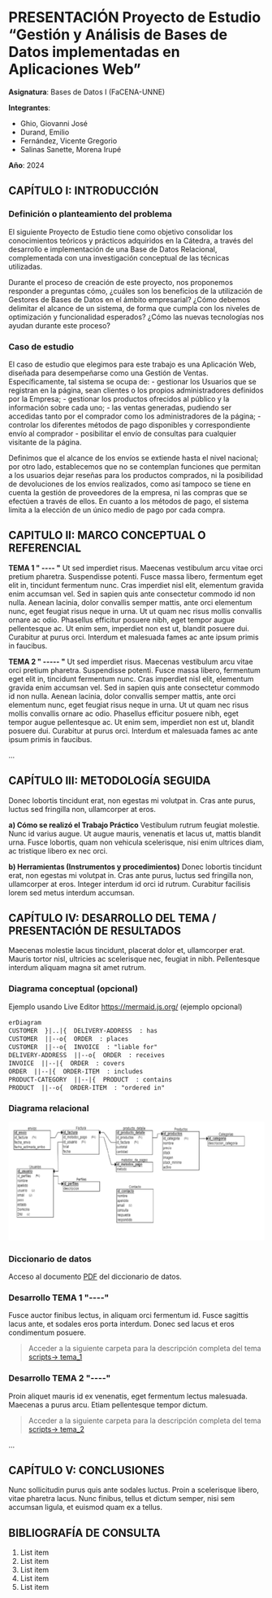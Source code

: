 # PRESENTACIÓN Proyecto de Estudio  “Gestión y Análisis de Bases de Datos implementadas en Aplicaciones Web”


**Asignatura**: Bases de Datos I (FaCENA-UNNE)

**Integrantes**:
 - Ghio, Giovanni José
 - Durand, Emilio
 - Fernández, Vicente Gregorio
 - Salinas Sanette, Morena Irupé

**Año**: 2024

## CAPÍTULO I: INTRODUCCIÓN

### Definición o planteamiento del problema

El siguiente Proyecto de Estudio tiene como objetivo consolidar los conocimientos teóricos y prácticos adquiridos en la Cátedra, a través del desarrollo e implementación de una Base de Datos Relacional, complementada con una investigación conceptual de las técnicas utilizadas.

Durante el proceso de creación de este proyecto, nos proponemos responder a preguntas cómo, ¿cuáles son los beneficios de la utilización de Gestores de Bases de Datos en el ámbito empresarial? ¿Cómo debemos delimitar el alcance de un sistema, de forma que cumpla con los niveles de optimización y funcionalidad esperados? ¿Cómo las nuevas tecnologías nos ayudan durante este proceso?

### Caso de estudio

El caso de estudio que elegimos para este trabajo es una Aplicación Web, diseñada para desempeñarse como una Gestión de Ventas. 
Específicamente, tal sistema se ocupa de:
    - gestionar los Usuarios que se registran en la página, sean clientes o los propios administradores definidos por la Empresa;
    - gestionar los productos ofrecidos al público y la información sobre cada uno;
    - las ventas generadas, pudiendo ser accedidas tanto por el comprador como los administradores de la página;
    - controlar los diferentes métodos de pago disponibles y correspondiente envío al comprador
    - posibilitar el envío de consultas para cualquier visitante de la página.
    
Definimos que el alcance de los envíos se extiende hasta el nivel nacional; por otro lado, establecemos que no se contemplan funciones que permitan a los usuarios dejar reseñas para los productos comprados, ni la posibilidad de devoluciones de los envíos realizados, como así tampoco se tiene en cuenta la gestión de proveedores de la empresa, ni las compras que se efectúen a través de ellos. En cuanto a los métodos de pago, el sistema limita a la elección de un único medio de pago por cada compra.

## CAPITULO II: MARCO CONCEPTUAL O REFERENCIAL

**TEMA 1 " ---- "** 
Ut sed imperdiet risus. Maecenas vestibulum arcu vitae orci pretium pharetra. Suspendisse potenti. Fusce massa libero, fermentum eget elit in, tincidunt fermentum nunc. Cras imperdiet nisl elit, elementum gravida enim accumsan vel. Sed in sapien quis ante consectetur commodo id non nulla. Aenean lacinia, dolor convallis semper mattis, ante orci elementum nunc, eget feugiat risus neque in urna. Ut ut quam nec risus mollis convallis ornare ac odio. Phasellus efficitur posuere nibh, eget tempor augue pellentesque ac. Ut enim sem, imperdiet non est ut, blandit posuere dui. Curabitur at purus orci. Interdum et malesuada fames ac ante ipsum primis in faucibus.


**TEMA 2 " ----- "** 
Ut sed imperdiet risus. Maecenas vestibulum arcu vitae orci pretium pharetra. Suspendisse potenti. Fusce massa libero, fermentum eget elit in, tincidunt fermentum nunc. Cras imperdiet nisl elit, elementum gravida enim accumsan vel. Sed in sapien quis ante consectetur commodo id non nulla. Aenean lacinia, dolor convallis semper mattis, ante orci elementum nunc, eget feugiat risus neque in urna. Ut ut quam nec risus mollis convallis ornare ac odio. Phasellus efficitur posuere nibh, eget tempor augue pellentesque ac. Ut enim sem, imperdiet non est ut, blandit posuere dui. Curabitur at purus orci. Interdum et malesuada fames ac ante ipsum primis in faucibus.

...

## CAPÍTULO III: METODOLOGÍA SEGUIDA 

Donec lobortis tincidunt erat, non egestas mi volutpat in. Cras ante purus, luctus sed fringilla non, ullamcorper at eros.

 **a) Cómo se realizó el Trabajo Práctico**
Vestibulum rutrum feugiat molestie. Nunc id varius augue. Ut augue mauris, venenatis et lacus ut, mattis blandit urna. Fusce lobortis, quam non vehicula scelerisque, nisi enim ultrices diam, ac tristique libero ex nec orci.

 **b) Herramientas (Instrumentos y procedimientos)**
Donec lobortis tincidunt erat, non egestas mi volutpat in. Cras ante purus, luctus sed fringilla non, ullamcorper at eros. Integer interdum id orci id rutrum. Curabitur facilisis lorem sed metus interdum accumsan. 


## CAPÍTULO IV: DESARROLLO DEL TEMA / PRESENTACIÓN DE RESULTADOS 

Maecenas molestie lacus tincidunt, placerat dolor et, ullamcorper erat. Mauris tortor nisl, ultricies ac scelerisque nec, feugiat in nibh. Pellentesque interdum aliquam magna sit amet rutrum. 



### Diagrama conceptual (opcional)
Ejemplo usando Live Editor https://mermaid.js.org/ (ejemplo opcional)
```mermaid
erDiagram
CUSTOMER  }|..|{  DELIVERY-ADDRESS  : has
CUSTOMER  ||--o{  ORDER  : places
CUSTOMER  ||--o{  INVOICE  : "liable for"
DELIVERY-ADDRESS  ||--o{  ORDER  : receives
INVOICE  ||--|{  ORDER  : covers
ORDER  ||--|{  ORDER-ITEM  : includes
PRODUCT-CATEGORY  ||--|{  PRODUCT  : contains
PRODUCT  ||--o{  ORDER-ITEM  : "ordered in"
```
### Diagrama relacional
![diagrama_relacional](https://github.com/morenassanette/basesdedatos_proyecto_estudio_Grupo11/blob/main/doc/ERD_Proyecto.png)

### Diccionario de datos

Acceso al documento [PDF](doc/Diccionario%20de%20datos.pdf) del diccionario de datos.


### Desarrollo TEMA 1 "----"

Fusce auctor finibus lectus, in aliquam orci fermentum id. Fusce sagittis lacus ante, et sodales eros porta interdum. Donec sed lacus et eros condimentum posuere. 

> Acceder a la siguiente carpeta para la descripción completa del tema [scripts-> tema_1](script/tema01_nombre_tema)

### Desarrollo TEMA 2 "----"

Proin aliquet mauris id ex venenatis, eget fermentum lectus malesuada. Maecenas a purus arcu. Etiam pellentesque tempor dictum. 

> Acceder a la siguiente carpeta para la descripción completa del tema [scripts-> tema_2](script/tema02_nombre_tema)

... 


## CAPÍTULO V: CONCLUSIONES

Nunc sollicitudin purus quis ante sodales luctus. Proin a scelerisque libero, vitae pharetra lacus. Nunc finibus, tellus et dictum semper, nisi sem accumsan ligula, et euismod quam ex a tellus. 



## BIBLIOGRAFÍA DE CONSULTA

 1. List item
 2. List item
 3. List item
 4. List item
 5. List item

